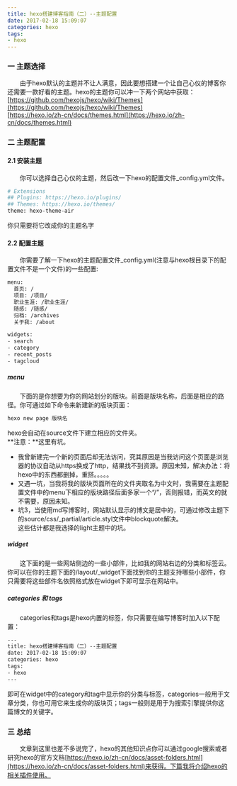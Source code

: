 ```yaml
---
title: hexo搭建博客指南（二）--主题配置
date: 2017-02-18 15:09:07
categories: hexo
tags:
- hexo
---
```

### 一 主题选择  

&emsp;&emsp;由于hexo默认的主题并不让人满意，因此要想搭建一个让自己心仪的博客你还需要一款好看的主题。hexo的主题你可以冲一下两个网站中获取：  
[https://github.com/hexojs/hexo/wiki/Themes](https://github.com/hexojs/hexo/wiki/Themes)  
[https://hexo.io/zh-cn/docs/themes.html](https://hexo.io/zh-cn/docs/themes.html)  


### 二 主题配置  

#### 2.1 安装主题

&emsp;&emsp;你可以选择自己心仪的主题，然后改一下hexo的配置文件_config.yml文件。  
``` bash
# Extensions
## Plugins: https://hexo.io/plugins/
## Themes: https://hexo.io/themes/
theme: hexo-theme-air
``` 
你只需要将它改成你的主题名字  


#### 2.2 配置主题  
&emsp;&emsp;你需要了解一下hexo的主题配置文件_config.yml(注意与hexo根目录下的配置文件不是一个文件)的一些配置:
``` bash
menu:
  首页: /
  项目: /项目/
  职业生涯: /职业生涯/
  随感: /随感/
  归档: /archives
  关于我: /about

widgets:
- search
- category
- recent_posts
- tagcloud

```  
##### **menu**
&emsp;&emsp;下面的是你想要为你的网站划分的版块。前面是版块名称，后面是相应的路径。你可通过如下命令来新建新的版块页面：  
``` bash
hexo new page 版块名
```  
hexo会自动在source文件下建立相应的文件夹。   
**注意：**这里有坑。  

- 我曾新建完一个新的页面后却无法访问，究其原因是当我访问这个页面是浏览器的协议自动从https换成了http，结果找不到资源。原因未知，解决办法：将hexo中的东西都删掉，重搭。。。。。   
- 又遇一坑，当我将我的版块页面所在的文件夹取名为中文时，我需要在主题配置文件中的menu下相应的版块路径后面多家一个“/”，否则报错，而英文的就不需要，原因未知。
- 坑3，当使用md写博客时，网站默认显示的博文是居中的，可通过修改主题下的source/css/_partial/article.styl文件中blockquote解决。  
这些估计都是我选择的light主题中的坑。  

##### **widget**  
&emsp;&emsp;这下面的是一些网站侧边的一些小部件，比如我的网站右边的分类和标签云。你可以在你的主题下面的/layout/_widget下面找到你的主题支持哪些小部件，你只需要将这些部件名依照格式放在widget下即可显示在网站中。  

##### **categories 和 tags**
&emsp;&emsp;categories和tags是hexo内置的标签，你只需要在编写博客时加入以下配置：  
``` bash
---
title: hexo搭建博客指南（二）--主题配置
date: 2017-02-18 15:09:07
categories: hexo
tags:
- hexo
---
``` 
即可在widget中的category和tag中显示你的分类与标签，categories一般用于文章分类，你也可用它来生成你的版块页；tags一般则是用于为搜索引擎提供你这篇博文的关键字。  

### 三 总结

&emsp;&emsp;文章到这里也差不多说完了，hexo的其他知识点你可以通过google搜索或者研究hexo的官方文档[https://hexo.io/zh-cn/docs/asset-folders.html](https://hexo.io/zh-cn/docs/asset-folders.html)来获得。下篇我将介绍hexo的相关插件使用。